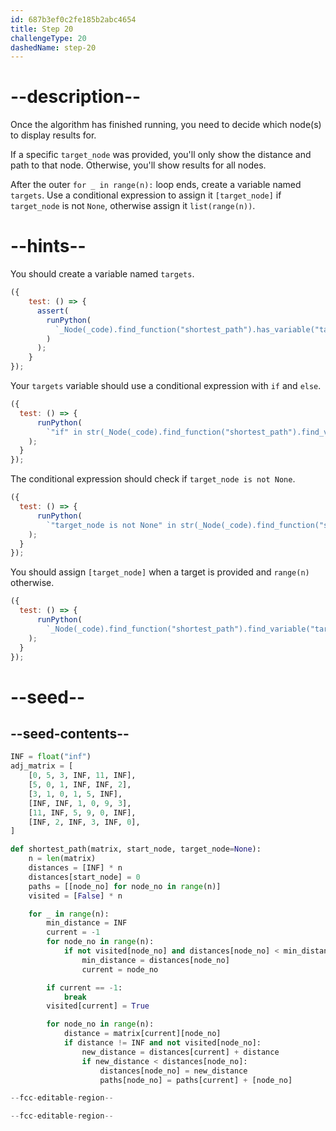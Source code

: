 ```yaml
---
id: 687b3ef0c2fe185b2abc4654
title: Step 20
challengeType: 20
dashedName: step-20
---
```


# --description--

Once the algorithm has finished running, you need to decide which node(s) to display results for.

If a specific `target_node` was provided, you'll only show the distance and path to that node. Otherwise, you'll show results for all nodes.

After the outer `for _ in range(n):` loop ends, create a variable named `targets`. Use a conditional expression to assign it `[target_node]` if `target_node` is not `None`, otherwise assign it `list(range(n))`.

# --hints--

You should create a variable named `targets`.

```js
({
    test: () => {
      assert(
        runPython(
          `_Node(_code).find_function("shortest_path").has_variable("targets")`
        )
      );
    }
});
```

Your `targets` variable should use a conditional expression with `if` and `else`.

```js
({
  test: () => {
      runPython(
        `"if" in str(_Node(_code).find_function("shortest_path").find_variable("targets")) and "else" in str(_Node(_code).find_function("shortest_path").find_variable("targets"))`
    );
  }
});
```

The conditional expression should check if `target_node is not None`.

```js
({
  test: () => {
      runPython(
        `"target_node is not None" in str(_Node(_code).find_function("shortest_path").find_variable("targets"))`
    );
  }
});
```

You should assign `[target_node]` when a target is provided and `range(n)` otherwise.

```js
({
  test: () => {
      runPython(
        `_Node(_code).find_function("shortest_path").find_variable("targets").is_equivalent("targets = [target_node] if target_node is not None else range(n)")`
    );
  }
});
```

# --seed--

## --seed-contents--

```py
INF = float("inf")
adj_matrix = [
    [0, 5, 3, INF, 11, INF],
    [5, 0, 1, INF, INF, 2],
    [3, 1, 0, 1, 5, INF],
    [INF, INF, 1, 0, 9, 3],
    [11, INF, 5, 9, 0, INF],
    [INF, 2, INF, 3, INF, 0],
]

def shortest_path(matrix, start_node, target_node=None):
    n = len(matrix)
    distances = [INF] * n
    distances[start_node] = 0
    paths = [[node_no] for node_no in range(n)]
    visited = [False] * n

    for _ in range(n):
        min_distance = INF  
        current = -1  
        for node_no in range(n):  
            if not visited[node_no] and distances[node_no] < min_distance:  
                min_distance = distances[node_no]  
                current = node_no  

        if current == -1:  
            break  
        visited[current] = True  

        for node_no in range(n):  
            distance = matrix[current][node_no]  
            if distance != INF and not visited[node_no]:  
                new_distance = distances[current] + distance  
                if new_distance < distances[node_no]:  
                    distances[node_no] = new_distance  
                    paths[node_no] = paths[current] + [node_no]

--fcc-editable-region--

--fcc-editable-region--
```
